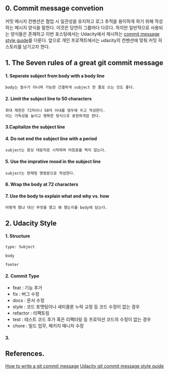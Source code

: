 ## 0. Commit message convetion

커밋  메시지 컨벤션은 협업 시 일관성을 유지하고 로그 추적을 용이하게 하기 위해 작성하는 메시지 양식을 말한다. 이것은 당연히 그룹마다 다르다. 하지만 일반적으로 사용되는 양식들은 존재하고 이번 포스팅에서는 Udacity에서 제시하는 [commit message style guide](https://udacity.github.io/git-styleguide/)를 다룬다. 앞으로 개인 프로젝트에서는 udacity의 컨벤션에 맞춰 커밋 히스토리를 남기고자 한다.

## 1. The Seven rules of a great git commit message

#### 1. Seperate subject from body with a body line
	body는 필수가 아니며 가능한 간결하게 subject 한 줄로 쓰는 것도 좋다.
#### 2. Limit the subject line to 50 characters
	최대 제한은 72자이나 50자 이내를 염두에 두고 작성한다.
	이는 가독성을 높이고 명확한 방식으로 표현하게끔 한다.
#### 3.Capitalize the subject line
#### 4. Do not end the subject line with a period
	subject는 항상 대문자로 시작하며 마침표를 찍지 않는다.
#### 5. Use the imprative mood in the subject line
	subject는 현재형 명령문으로 작성한다.
#### 6. Wrap the body at 72 characters
#### 7. Use the body to explain what and why vs. how
	어떻게 했냐 대신 무엇을 했고 왜 했는지를 body에 담는다.

## 2. Udacity Style

#### 1. Structure
```
type: Subject 

body 

footer
```
#### 2.  Commit Type
* feat : 기능 추가
* fix : 버그 수정
* docs : 문서 수정
* style : 코드 포맷팅이나 세미콜론 누락 교정 등 코드 수정이 없는 경우
* refactor : 리팩토링
* test : 테스트 코드 추가 혹은 리팩터링 등 프로덕션 코드의 수정이 없는 경우
* chore : 빌드 업무, 패키지 매니저 수정

#### 3.  

## References.

 [How to write a git commit message](https://cbea.ms/git-commit/)
 [Udacity git commit message style guide](https://udacity.github.io/git-styleguide/)
<!--stackedit_data:
eyJoaXN0b3J5IjpbNDk5OTQ3NDczLDk5NDE5MTg1MiwtMTE3Nj
gzMDU1MywtNjExNDk5MTgwLC0yMDg4NzQ2NjEyXX0=
-->